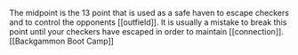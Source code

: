 The midpoint is the 13 point that is used as a safe haven to escape checkers and to control the opponents [[outfield]]. It is usually a mistake to break this point until your checkers have escaped in order to maintain [[connection]].
[[Backgammon Boot Camp]]
